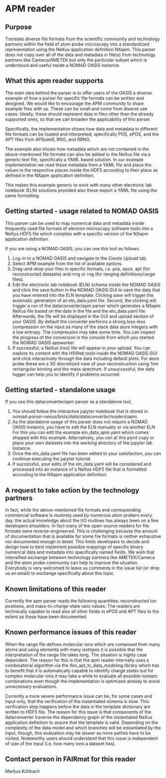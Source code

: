 # APM reader

## Purpose
Translate diverse file formats from the scientific community and technology partners
within the field of atom probe microscopy into a standardized representation using the
NeXus application definition NXapm.
This parser does not copy over all of the data and metadata in file(s) from technology
partners like Cameca/AMETEK but only the particular subset which is understood and
useful inside a NOMAD OASIS instance.

## What this apm reader supports
The main idea behind the parser is to offer users of the OASIS a diverse example of how
a parser for specific file formats can be written and designed. We would like to encourage
the APM community to share example files with us. These can be small and come from diverse use cases.
Ideally, these should represent data in files other than the already supported
ones, so that we can broaden the applicability of this parser.

Specifically, the implementation shows how data and metadata in different file formats can
be loaded and interpreted; specifically POS, ePOS, and the APT files from APSuite6, RNG, and RRNG.

The example also shows how metadata which are not contained in the above-mentioned file formats
can also be added to the NeXus file via a generic text file, specifically a YAML based solution.
In our example implementation we read these metadata from a YAML file and place the values in the
respective places inside the HDF5 according to their place as defined in the NXapm
application definition.

This makes this example generic to work with many other electronic lab notebook (ELN) solutions
provided also these export a YAML file using the same formatting.

## Getting started - usage related to NOMAD OASIS
This parser can be used to map numerical data and metadata inside frequently
used file formats of electron microscopy software tools into a NeXus
HDF5 file which complies with a specific version of the NXapm application
definition.

If you are using a NOMAD OASIS, you can use this tool as follows.
1. Log-in to a NOMAD OASIS and navigate to the *Create Upload* tab.
2. Select APM example from the list of available options.
3. Drag-and-drop your files in specific formats, i.e. pos, epos, apt
   (for reconstructed datasets) and rrng or rng (for ranging definitions/range files).
3. Edit the electronic lab notebook (ELN) schema inside the NOMAD OASIS and click the
   save button in the NOMAD OASIS GUI to save the data that you have entered into
   the ELN template. Clicking *save* will trigger the automatic generation
   of an eln_data.yaml file. Second, the clicking will trigger a run of the
   dataconverter/apm parser which generates a NXapm NeXus file based on the data
   in the file and the eln_data.yaml file. Afterwards, the file will be
   displayed in the GUI and upload section of your OASIS.
   By default the converter performs a strong loss-less compression on the input
   as many of the stack data store integers with a low entropy.
   The compression may take some time. You can inspect the progress of the conversion
   in the console from which you started the NOMAD OASIS appworker.
4. If successful, a NeXus (nxs) file will appear in your upload. You can explore
   its content with the H5Web tools inside the NOMAD OASIS GUI and click interactively
   through the data including default plots. For atom probe these are a 3D discretized
   view of your reconstruction using 1nm rectangular binning and the mass spectrum.
   If unsuccessful, the data logger can help you to identify if problems occurred.

## Getting started - standalone usage
If you use this dataconverter/apm parser as a standalone tool,
1. You should follow the interactive jupyter notebook that is stored in
   *nomad-parser-nexus/tests/data/dataconverter/readers\apm*.
2. As the standalone usage of this parser does not require a NOMAD OASIS instance,
   you have to edit the ELN manually or via another ELN. For this you can edit the
   example eln_data_apm.yaml which comes shipped with this example. Alternatively,
   you can at this point copy or place your own datasets into the working directory
   of the jupyter lab instance.
3. Once the eln_data.yaml file has been edited to your satisfaction,
   you can continue executing the jupyter tutorial.
4. If successful, your edits of the eln_data.yaml will be considered and processed
   into an instance of a NeXus HDF5 file that is formatted according to the
   NXapm application definition.

## A request to take action by the technology partners
In fact, while the above-mentioned file formats and corresponding commercial software is routinely
used by numerous atom probers every day, the actual knowledge about the I/O routines has always
been on a few developers shoulders. In fact many of the open-source readers for file formats were
reverse-engineered. This is challenging because the amount of documentation that is available 
for some file formats is neither exhaustive nor documented enough in detail. This limits developers
to decide and design how to best implement possible mappings of specific binary numerical data and metadata
into specifically named fields. We wish that intensified exchange between technology partners like
AMETEK/Cameca and the atom probe community can help to improve the situation.
Everybody is very welcomed to leave us comments in the issue list (or drop us an email)
to exchange specifically about this topic.

## Known limitations of this reader

Currently the apm parser reads the following quantities: reconstructed ion positions,
and mass-to-charge-state ratio values. The readers are technically capable to read
also all other fields in ePOS and APT files to the extent as these have been
documented.

## Known performance issues of this reader

When the range file defines molecular ions which are composed from many atoms
and using elements with many isotopes it is possible that the interpretation
of the range file takes long. The situation is highly case dependent.
The reason for this is that the apm reader internally uses a combinatorial
algorithm via the ifes_apt_tc_data_modeling library which has to benefit that it
is automatically capable to identify charge states but for complex molecular ions
it may take a while to evaluate all possible isotopic combinations even though
the implementation is optimized already to avoid unnecessary evaluations.

Currently a more severe performance issue can be, for some cases and input only,
that the verification of the instantiated schema is slow. This verification step
happens before the data in the template dictionary are written to HDF5 file.
The reason for this issue is that components of the dataconverter traverse the
dependency graph of the instantiated NeXus application definition to assure that
the template is valid. Depending on the complexity of the data model and which
branches will be instantiated by the input, though, this evaluation may be slower
as more pathes have to be visited. Noteworthy users should understand that this issue
is independent of size of the input (i.e. how many ions a dataset has).

## Contact person in FAIRmat for this reader
Markus Kühbach
